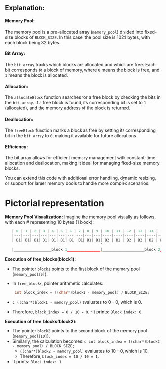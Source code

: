 ## Explanation:

#### Memory Pool:
The memory pool is a pre-allocated array (`memory_pool`) divided into fixed-size blocks of `BLOCK_SIZE`. In this case, the pool size is 1024
bytes, with each block being 32 bytes.

#### Bit Array:
The `bit_array` tracks which blocks are allocated and which are free. Each bit corresponds to a block of memory, where `0` means the block is
free, and `1` means the block is allocated.

#### Allocation:
The `allocateBlock` function searches for a free block by checking the bits in the `bit_array`. If a free block is found, its corresponding bit
is set to `1` (allocated), and the memory address of the block is returned.

#### Deallocation:
The `freeBlock` function marks a block as free by setting its corresponding bit in the `bit_array` to `0`, making it available for future allocations.

#### Efficiency:
The bit array allows for efficient memory management with constant-time allocation and deallocation, making it ideal for managing fixed-size memory blocks. 

You can extend this code with additional error handling, dynamic resizing, or support for larger memory pools to handle more complex scenarios.



# Pictorial representation

**Memory Pool Visualization:**
Imagine the memory pool visually as follows, with each # representing 10 bytes (1 block):

```python
   | 0 | 1 | 2 | 3 | 4 | 5 | 6 | 7 | 8 | 9 | 10 | 11 | 12 | 13 | 14 | 15 | 16 | 17 | 18 | 19 |
   |---|---|---|---|---|---|---|---|---|---|----|----|----|----|----|----|----|----|----|----|
   | B1| B1| B1| B1| B1| B1| B1| B1| B1| B1| B2 | B2 | B2 | B2 | B2 | B2 | B2 | B2 | B2 | B2 |
                                           ^
   |_________________block 1_______________|___________________block 2_______________________|

```

**Execution of free_blocks(block1):**
- The pointer `block1` points to the first block of the memory pool (`memory_pool[0]`).
- In `free_blocks`, pointer arithmetic calculates:

  ```c
   int block_index = ((char*)block1 - memory_pool) / BLOCK_SIZE;
  ```
- ```c ((char*)block1 - memory_pool)``` evaluates to 0 - 0, which is 0.
- Therefore, `block_index = 0 / 10 = 0`.
    -It prints: `Block index: 0`.
  
**Execution of free_blocks(block2):**
- The pointer `block2` points to the second block of the memory pool (`memory_pool[10]`).
- Similarly, the calculation becomes: ```c int block_index = ((char*)block2 - memory_pool) / BLOCK_SIZE; ```
    - `((char*)block2 - memory_pool)` evaluates to 10 - 0, which is 10.
    - Therefore, `block_index = 10 / 10 = 1`.
- It prints: `Block index: 1`.






